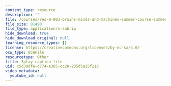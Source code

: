 ```yaml
---
content_type: resource
description: ''
file: /courses/res-9-003-brains-minds-and-machines-summer-course-summer-2015/c5d39dfed774e385cc20235d5a15f218_3Mvzp5xvEXA.srt
file_size: 81490
file_type: application/x-subrip
hide_download: true
hide_download_original: null
learning_resource_types: []
license: https://creativecommons.org/licenses/by-nc-sa/4.0/
ocw_type: OCWFile
resourcetype: Other
title: 3play caption file
uid: c5d39dfe-d774-e385-cc20-235d5a15f218
video_metadata:
  youtube_id: null
---
```

